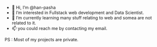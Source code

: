 - 👋 Hi, I’m @han-pasha
- 👀 I’m interested in Fullstack web development and Data Scientist.
- 🌱 I’m currently learning many stuff relating to web and somea are not related to it.
- 📫 you could reach me by contacting my email.

PS : Most of my projects are private.

<!---
han-pasha/han-pasha is a ✨ special ✨ repository because its `README.md` (this file) appears on your GitHub profile.
You can click the Preview link to take a look at your changes.
--->
